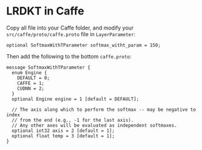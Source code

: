 LRDKT in Caffe
==================

Copy all file into your Caffe folder, and modify your ``src/caffe/proto/caffe.proto`` file in ``LayerParameter``:

```
optional SoftmaxWithTParameter softmax_witht_param = 150;
```

Then add the following to the bottom ``caffe.proto``:

```
message SoftmaxWithTParameter {
  enum Engine {
    DEFAULT = 0;
    CAFFE = 1;
    CUDNN = 2;
  }
  optional Engine engine = 1 [default = DEFAULT];

  // The axis along which to perform the softmax -- may be negative to index
  // from the end (e.g., -1 for the last axis).
  // Any other axes will be evaluated as independent softmaxes.
  optional int32 axis = 2 [default = 1];
  optional float temp = 3 [default = 1];
}
```
